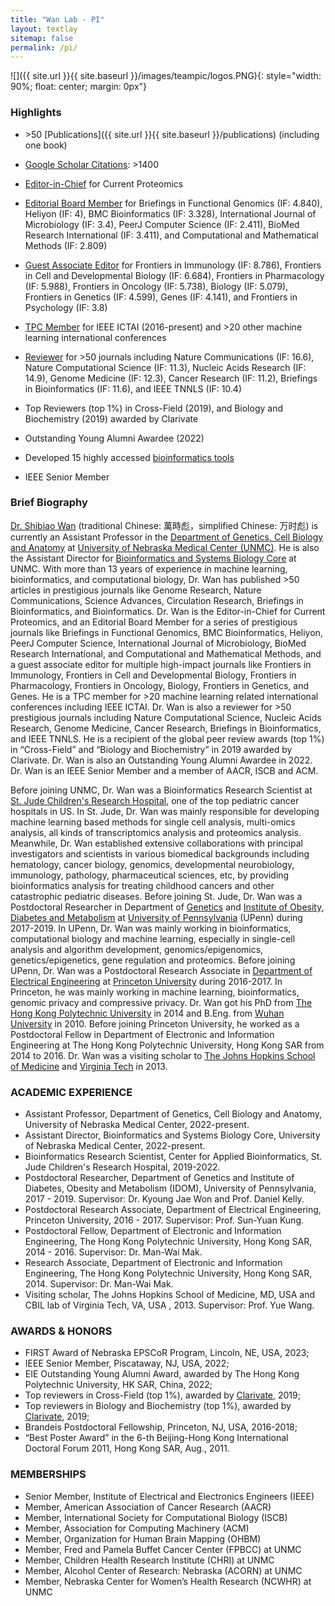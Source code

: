 ```yaml
---
title: "Wan Lab - PI"
layout: textlay
sitemap: false
permalink: /pi/
---
```


![]({{ site.url }}{{ site.baseurl }}/images/teampic/logos.PNG){: style="width: 90%; float: center; margin: 0px"}

### Highlights

- \>50 [Publications]({{ site.url }}{{ site.baseurl }}/publications) (including one book)

- <a href = "https://scholar.google.com.hk/citations?user=xvnWY9wAAAAJ&hl=en" target="_blank">Google Scholar Citations</a>: >1400

- <a href = "https://sites.google.com/site/shibiaowan/professional-activities" target="_blank">Editor-in-Chief</a> for Current Proteomics

- <a href = "https://sites.google.com/site/shibiaowan/professional-activities" target="_blank">Editorial Board Member</a> for Briefings in Functional Genomics (IF: 4.840), Heliyon (IF: 4), BMC Bioinformatics (IF: 3.328), International Journal of Microbiology (IF: 3.4), PeerJ Computer Science (IF: 2.411), BioMed Research International (IF: 3.411), and Computational and Mathematical Methods (IF: 2.809)

- <a href = "https://sites.google.com/site/shibiaowan/professional-activities" target="_blank">Guest Associate Editor</a> for Frontiers in Immunology (IF: 8.786), Frontiers in Cell and Developmental Biology (IF: 6.684), Frontiers in Pharmacology (IF: 5.988), Frontiers in Oncology (IF: 5.738), Biology (IF: 5.079), Frontiers in Genetics (IF: 4.599), Genes (IF: 4.141), and Frontiers in Psychology (IF: 3.8)

- <a href = "https://sites.google.com/site/shibiaowan/professional-activities/tpc-member-for-international-conferences" target="_blank">TPC Member</a> for IEEE ICTAI (2016-present) and >20 other machine learning international conferences

- <a href = "https://sites.google.com/site/shibiaowan/professional-activities/reviewer-for-journals" target="_blank">Reviewer</a> for >50 journals including Nature Communications (IF: 16.6), Nature Computational Science (IF: 11.3), Nucleic Acids Research (IF: 14.9), Genome Medicine (IF: 12.3), Cancer Research (IF: 11.2), Briefings in Bioinformatics (IF: 11.6), and IEEE TNNLS (IF: 10.4)

- Top Reviewers (top 1%) in Cross-Field (2019), and Biology and Biochemistry (2019) awarded by Clarivate

- Outstanding Young Alumni Awardee (2022)

- Developed 15 highly accessed <a href = "https://sites.google.com/site/shibiaowan/research/softwares" target="_blank">bioinformatics tools</a>

- IEEE Senior Member

### Brief Biography
<a href = "[https://www.unmc.edu/genetics/faculty/bios/wan.html](https://www.unmc.edu/genetics/about/faculty/wan.html)" target="_blank">Dr. Shibiao Wan</a> (traditional Chinese: 萬時彪，simplified Chinese: 万时彪) is currently an Assistant Professor in the <a href="https://www.unmc.edu/genetics/" target="_blank">Department of Genetics, Cell Biology and Anatomy</a> at <a href = "https://www.unmc.edu/" target="_blank">University of Nebraska Medical Center (UNMC)</a>. He is also the Assistant Director for <a href = "https://www.unmc.edu/bsbc/" target="_blank">Bioinformatics and Systems Biology Core</a> at UNMC. With more than 13 years of experience in machine learning, bioinformatics, and computational biology, Dr. Wan has published >50 articles in prestigious journals like Genome Research, Nature Communications, Science Advances, Circulation Research, Briefings in Bioinformatics, and Bioinformatics. Dr. Wan is the Editor-in-Chief for Current Proteomics, and an Editorial Board Member for a series of prestigious journals like Briefings in Functional Genomics, BMC Bioinformatics, Heliyon, PeerJ Computer Science, International Journal of Microbiology, BioMed Research International, and Computational and Mathematical Methods, and a guest associate editor for multiple high-impact journals like Frontiers in Immunology, Frontiers in Cell and Developmental Biology, Frontiers in Pharmacology, Frontiers in Oncology, Biology, Frontiers in Genetics, and Genes. He is a TPC member for >20 machine learning related international conferences including IEEE ICTAI. Dr. Wan is also a reviewer for >50 prestigious journals including Nature Computational Science, Nucleic Acids Research, Genome Medicine, Cancer Research, Briefings in Bioinformatics, and IEEE TNNLS. He is a recipient of the global peer review awards (top 1%) in “Cross-Field” and “Biology and Biochemistry” in 2019 awarded by Clarivate. Dr. Wan is also an Outstanding Young Alumni Awardee in 2022. Dr. Wan is an IEEE Senior Member and a member of AACR, ISCB and ACM.

Before joining UNMC, Dr. Wan was a Bioinformatics Research Scientist at <a href = "https://www.stjude.org/" target="_blank">St. Jude Children's Research Hospital</a>, one of the top pediatric cancer hospitals in US. In St. Jude, Dr. Wan was mainly responsible for developing machine learning based methods for single cell analysis, multi-omics analysis, all kinds of transcriptomics analysis and proteomics analysis. Meanwhile, Dr. Wan established extensive collaborations with principal investigators and scientists in various biomedical backgrounds including hematology, cancer biology, genomics, developmental neurobiology, immunology, pathology, pharmaceutical sciences, etc, by providing bioinformatics analysis for treating childhood cancers and other catastrophic pediatric diseases. Before joining St. Jude, Dr. Wan was a Postdoctoral Researcher in Department of <a href = "https://www.med.upenn.edu/genetics/" target="_blank">Genetics</a> and <a href = "https://www.med.upenn.edu/idom/" target="_blank">Institute of Obesity, Diabetes and Metabolism</a> at <a href = "https://www.upenn.edu/" target="_blank">University of Pennsylvania</a> (UPenn) during 2017-2019. In UPenn, Dr. Wan was mainly working in bioinformatics, computational biology and machine learning, especially in single-cell analysis and algorithm development, genomics/epigenomics, genetics/epigenetics, gene regulation and proteomics. Before joining UPenn, Dr. Wan was a Postdoctoral Research Associate in <a href = "http://ee.princeton.edu/" target="_blank">Department of Electrical Engineering</a> at <a href = "https://www.princeton.edu/" target="_blank">Princeton University</a> during 2016-2017. In Princeton, he was mainly working in machine learning, bioinformatics, genomic privacy and compressive privacy. Dr. Wan got his PhD from <a href = "https://www.polyu.edu.hk/en/" target="_blank">The Hong Kong Polytechnic University</a> in 2014 and B.Eng. from <a href = "https://en.whu.edu.cn/" target="_blank">Wuhan University</a> in 2010.  Before joining Princeton University, he worked as a Postdoctoral Fellow in Department of Electronic and Information Engineering at The Hong Kong Polytechnic University, Hong Kong SAR from 2014 to 2016. Dr. Wan was a visiting scholar to <a href = "https://www.hopkinsmedicine.org/som/" target="_blank">The Johns Hopkins School of Medicine</a> and <a href = "https://www.vt.edu/" target="_blank">Virginia Tech</a> in 2013.

### ACADEMIC EXPERIENCE
- Assistant Professor, Department of Genetics, Cell Biology and Anatomy, University of Nebraska Medical Center, 2022-present.
- Assistant Director, Bioinformatics and Systems Biology Core, University of Nebraska Medical Center, 2022-present.
- Bioinformatics Research Scientist, Center for Applied Bioinformatics, St. Jude Children's Research Hospital, 2019-2022.
- Postdoctoral Researcher, Department of Genetics and Institute of Diabetes, Obesity and Metabolism (IDOM), University of Pennsylvania, 2017 - 2019. Supervisor: Dr. Kyoung Jae Won and Prof. Daniel Kelly.
- Postdoctoral Research Associate, Department of Electrical Engineering, Princeton University, 2016 - 2017. Supervisor: Prof. Sun-Yuan Kung.
- Postdoctoral Fellow, Department of Electronic and Information Engineering, The Hong Kong Polytechnic University, Hong Kong SAR, 2014 - 2016. Supervisor: Dr. Man-Wai Mak.
- Research Associate, Department of Electronic and Information Engineering, The Hong Kong Polytechnic University, Hong Kong SAR, 2014. Supervisor: Dr. Man-Wai Mak.
- Visiting scholar, The Johns Hopkins School of Medicine, MD, USA and CBIL lab of Virginia Tech, VA, USA , 2013. Supervisor: Prof. Yue Wang.

### AWARDS & HONORS
- FIRST Award of Nebraska EPSCoR Program, Lincoln, NE, USA, 2023;
- IEEE Senior Member, Piscataway, NJ, USA, 2022;
- EIE Outstanding Young Alumni Award, awarded by The Hong Kong Polytechnic University, HK SAR, China, 2022;
- Top reviewers in Cross-Field (top 1%), awarded by [Clarivate](https://publons.com/awards/peer-review/2019/by-field/), 2019;
- Top reviewers in Biology and Biochemistry (top 1%), awarded by [Clarivate](https://publons.com/awards/peer-review/2019/by-field/), 2019;
- Brandeis Postdoctoral Fellowship, Princeton, NJ, USA, 2016-2018;
- “Best Poster Award” in the 6-th Beijing-Hong Kong International Doctoral Forum 2011, Hong Kong SAR, Aug., 2011.

### MEMBERSHIPS
- Senior Member, Institute of Electrical and Electronics Engineers (IEEE)
- Member, American Association of Cancer Research (AACR)
- Member, International Society for Computational Biology (ISCB)
- Member, Association for Computing Machinery (ACM)
- Member, Organization for Human Brain Mapping (OHBM)
- Member, Fred and Pamela Buffet Cancer Center (FPBCC) at UNMC
- Member, Children Health Research Institute (CHRI) at UNMC
- Member, Alcohol Center of Research: Nebraska (ACORN) at UNMC
- Member, Nebraska Center for Women’s Health Research (NCWHR) at UNMC




